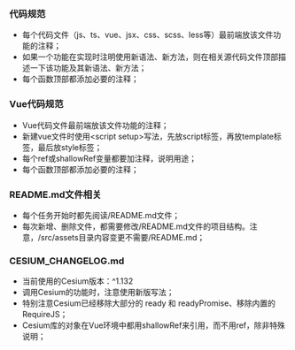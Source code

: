 ### 代码规范
- 每个代码文件（js、ts、vue、jsx、css、scss、less等）最前端放该文件功能的注释；
- 如果一个功能在实现时注明使用新语法、新方法，则在相关源代码文件顶部描述一下该功能及其新语法、新方法；
- 每个函数顶部都添加必要的注释；

### Vue代码规范
- Vue代码文件最前端放该文件功能的注释；
- 新建vue文件时使用&lt;script setup&gt;写法，先放script标签，再放template标签，最后放style标签；
- 每个ref或shallowRef变量都要加注释，说明用途；
- 每个函数顶部都添加必要的注释；

### README.md文件相关
- 每个任务开始时都先阅读/README.md文件；
- 每次新增、删除文件，都需要修改/README.md文件的项目结构。注意，/src/assets目录内容变更不需要/README.md；

### CESIUM_CHANGELOG.md
- 当前使用的Cesium版本：^1.132
- 调用Cesium的功能时，注意使用新版写法；
- 特别注意Cesium已经移除大部分的 ready 和 readyPromise、移除内置的 RequireJS；
- Cesium库的对象在Vue环境中都用shallowRef来引用，而不用ref，除非特殊说明；

